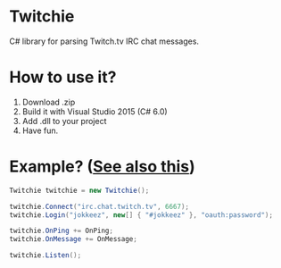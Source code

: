 # Twitchie
C# library for parsing Twitch.tv IRC chat messages.



# How to use it?
1. Download .zip
2. Build it with Visual Studio 2015 (C# 6.0)
3. Add .dll to your project
4. Have fun.

# Example? ([See also this](https://github.com/JokkeeZ/Twitchie/blob/master/Twichiedll.Example/Program.cs))
```cs
Twitchie twitchie = new Twitchie();

twitchie.Connect("irc.chat.twitch.tv", 6667);
twitchie.Login("jokkeez", new[] { "#jokkeez" }, "oauth:password");

twitchie.OnPing += OnPing;
twitchie.OnMessage += OnMessage;

twitchie.Listen();
```
